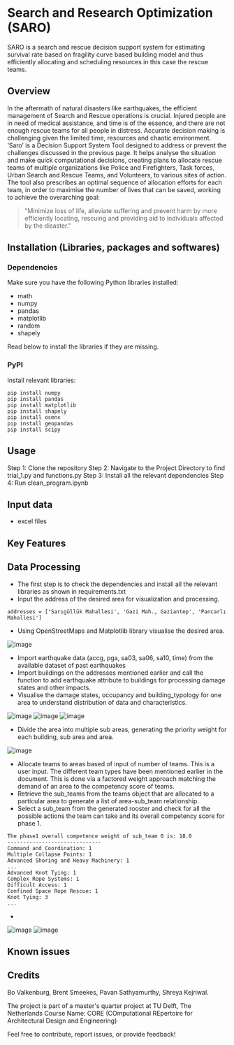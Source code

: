 # Search and Research Optimization (SARO)
SARO is a search and rescue decision support system for estimating survival rate based on fragility curve based building model and thus efficiently allocating and scheduling resources in this case the rescue teams.

## Overview
In the aftermath of natural disasters like earthquakes, the efficient management of Search and Rescue operations is crucial. Injured people are in need of medical assistance, and time is of the essence, and there are not enough rescue teams for all people in distress. Accurate decision making is challenging given the limited time, resources and chaotic environment. ‘Saro’ is a Decision Support System Tool designed to address or prevent the challenges discussed in the previous page. It helps analyse the situation and make quick computational decisions, creating plans to allocate rescue teams of multiple organizations like Police and Firefighters, Task forces, Urban Search and Rescue Teams, and Volunteers, to various sites of action. The tool also prescribes an optimal sequence of allocation efforts for each team, in order to maximise the number of lives that can be saved, working to achieve the overarching goal:  

> "Minimize loss of life, alleviate suffering and prevent harm by more efficiently locating, rescuing and providing aid to individuals affected by the disaster."

## Installation (Libraries, packages and softwares)
### Dependencies
Make sure you have the following Python libraries installed:

- math
- numpy
- pandas
- matplotlib
- random
- shapely

Read below to install the libraries if they are missing.

### PyPI
Install relevant libraries:
```
pip install numpy
pip install pandas
pip install matplotlib
pip install shapely
pip install osmnx
pip install geopandas
pip install scipy
```
## Usage
Step 1: Clone the repository
Step 2: Navigate to the Project Directory to find trial_1.py and functions.py
Step 3: Install all the relevant dependencies
Step 4: Run clean_program.ipynb

## Input data
- excel files

## Key Features


## Data Processing
- The first step is to check the dependencies and install all the relevant libraries as shown in requirements.txt
- Input the address of the desired area for visualization and processing.
```
addresses = ['Sarıgüllük Mahallesi', 'Gazi Mah., Gaziantep', 'Pancarlı Mahallesi']
```
- Using OpenStreetMaps and Matplotlib library visualise the desired area.
  
![image](https://github.com/shreyakejriwal02/SARO_CORE2023/assets/146780231/ca4fdce0-4d6e-488a-96a6-53424b3e4573)
- Import earthquake data (accg, pga, sa03, sa06, sa10, time) from the available dataset of past earthquakes
- Import buildings on the addresses mentioned earlier and call the function to add earthquake attribute to buildings for processing damage states and other impacts.
- Visualise the damage states, occupancy and building_typology for one area to understand distribution of data and characteristics.
  
![image](https://github.com/shreyakejriwal02/SARO_CORE2023/assets/146780231/426b92bc-7d44-4d5a-9039-cb11e2ca5836)
![image](https://github.com/shreyakejriwal02/SARO_CORE2023/assets/146780231/ae4e9ad0-ac1d-41af-82fb-e54943649570)
![image](https://github.com/shreyakejriwal02/SARO_CORE2023/assets/146780231/d9139815-d7c8-4dfe-8ad3-b0faa3fe876b)
- Divide the area into multiple sub areas, generating the priority weight for each building, sub area and area.
  
![image](https://github.com/shreyakejriwal02/SARO_CORE2023/assets/146780231/7611564b-f6ff-4600-b3f2-815a5007a298)
- Allocate teams to areas based of input of number of teams. This is a user input. The different team types have been mentioned earlier in the document. This is done via a factored weight approach matching the demand of an area to the competency score of teams.
- Retrieve the sub_teams from the teams object that are allocated to a particular area to generate a list of area-sub_team relationship.
- Select a sub_team from the generated rooster and check for all the possible actions the team can take and its overall competency score for phase 1.
```
The phase1 overall competence weight of sub_team 0 is: 18.0
------------------------------
Command and Coordination: 1
Multiple Collapse Points: 1
Advanced Shoring and Heavy Machinery: 1
...
Advanced Knot Tying: 1
Complex Rope Systems: 1
Difficult Access: 1
Confined Space Rope Rescue: 1
Knot Tying: 3
...
```
- 
![image](https://github.com/shreyakejriwal02/SARO_CORE2023/assets/146780231/2e8021ff-2547-4773-b184-67fc8220b77e)
![image](https://github.com/shreyakejriwal02/SARO_CORE2023/assets/146780231/6b9d8b7b-4ac7-46e7-82c6-e00ce39c8e4d)

## Known issues


## Credits
Bo Valkenburg, Brent Smeekes, Pavan Sathyamurthy, Shreya Kejriwal.

The project is part of a master's quarter project at TU Delft, The Netherlands
Course Name: CORE (COmputational REpertoire for Architectural Design and Engineering)

Feel free to contribute, report issues, or provide feedback!
